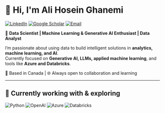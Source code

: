 # 👋 Hi, I'm Ali Hosein Ghanemi  

[![LinkedIn](https://img.shields.io/badge/LinkedIn-0A66C2?logo=linkedin&logoColor=white)](https://www.linkedin.com/in/ali-hosein-ghanemi/) 
[![Google Scholar](https://img.shields.io/badge/Google%20Scholar-4285F4?logo=google-scholar&logoColor=white)](https://scholar.google.ca/citations?user=mOKMENAAAAAJ&hl=en&oi=ao) 
[![Email](https://img.shields.io/badge/Email-D14836?logo=gmail&logoColor=white)](mailto:shayan.ghanemi@gmail.com)  

🎯 **Data Scientist | Machine Learning & Generative AI Enthusiast | Data Analyst**  

I’m passionate about using data to build intelligent solutions in **analytics, machine learning, and AI**.  
Currently focused on **Generative AI, LLMs, applied machine learning**, and tools like **Azure and Databricks**.  

📍 Based in Canada | 🌐 Always open to collaboration and learning  

---

## 🔧 Currently working with & exploring  
![Python](https://img.shields.io/badge/Python-3776AB?logo=python&logoColor=white)  ![OpenAI](https://img.shields.io/badge/OpenAI-412991?logo=openai&logoColor=white)  ![Azure](https://img.shields.io/badge/Azure-0078D4?logo=microsoft-azure&logoColor=white)  ![Databricks](https://img.shields.io/badge/Databricks-FF3621?logo=databricks&logoColor=white)  
